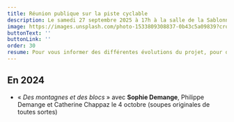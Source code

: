 ```yaml
---
title: Réunion publique sur la piste cyclable
description: Le samedi 27 septembre 2025 à 17h à la salle de la Sablonnière
image: https://images.unsplash.com/photo-1533809308837-0b43c5a09839?crop=entropy&cs=tinysrgb&fit=max&fm=jpg&ixid=M3w3NDgxOTJ8MHwxfHNlYXJjaHwyN3x8YmlrZXxmcnwwfHx8fDE3NTI1Mjg2MTN8MA&ixlib=rb-4.1.0&q=80&w=1080
buttonText: ''
buttonLink: ''
order: 30
resume: Pour vous informer des différentes évolutions du projet, pour décider ensemble des actuons à mettre en oeuvre pour poursuivre la bataille pour la création de la piste cyclable. En présence de Vincent Mével, maire de Larchant
---
```

## En 2024

- « _Des montagnes et des blocs_ » avec **Sophie Demange**, Philippe Demange et Catherine Chappaz le 4 octobre (soupes originales de toutes sortes)
